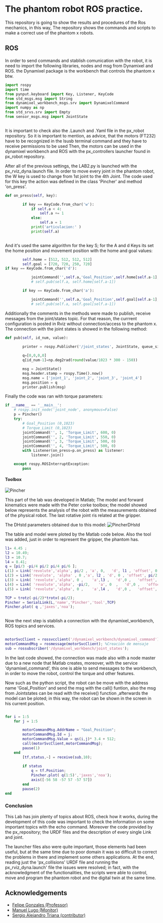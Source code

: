 #  The phantom robot ROS practice.

This repository is going to show the results and procedures of the Ros mechanics, in this way, The repository shows the commands and 
scripts to make a correct use of the phantom x robots.


## ROS 

#### 
In order to send commands and stablish comunication with the robot, it is need to import the following libraries, nodes and msg from Dynamixel and ROS.  the Dynamixel package is the workbench
that controls the phantom x btw.


```python
import rospy
import time
from pynput.keyboard import Key, Listener, KeyCode
from std_msgs.msg import String
from dynamixel_workbench_msgs.srv import DynamixelCommand
import numpy as np
from std_srvs.srv import Empty
from sensor_msgs.msg import JointState
  
```
It is important to check also the .Launch and .Yaml file in the px_robot repository.
So it is important to mention, as advice, that the motors (FT232) have to be recognized in the lsusb terminal command  and they have to receive permissions to be used
Then, the motors can be used in the dynamixel workbench and ROS with the px_controllers launcher found in px_robot repository.

After all of the previous settings, the LAB2.py is launched with the  px_rviz_dyna.launch file.
In order to move every joint in the phantom robot, the W key is used to change from 1st joint  to the 4th Joint.
The code used for this key the action was defined in the class 'Pincher' and method 'on_press'.
```python
def on_press(self, key):

        if key == KeyCode.from_char('w'):
            if self.a < 4:
                self.a += 1
            else:
                self.a = 1
            print('articulacion:' )
            print(self.a)
            

```
And it's used the same algorithm for the key S; for the A and d Keys its set the home position and movement position 
with the home and goal values:
```python
        self.home = [512, 512, 512, 512]
        self.goal = [720, 720, 250, 720]
if key == KeyCode.from_char('d'):

            jointCommand('',self.a,'Goal_Position',self.home[self.a-1],0.2)
            # self.pub(self.a, self.home[self.a-1])

        if key == KeyCode.from_char('a'):

            jointCommand('',self.a,'Goal_Position',self.goal[self.a-1],0.2)
            # self.pub(self.a, self.goal[self.a-1])

```
Additionally the comments in the methods were made to publish, receive messages from the joint/states topic.
For that reason, the currrent configuration is posted in Rviz without connection/access to the phantom x.
The connection with the joint states is showed in the following method:
```python
def pub(self, id_num, value):
        
        printer = rospy.Publisher('/joint_states', JointState, queue_size=10)

        q=[0,0,0,0]
        q[id_num-1]=np.deg2rad(round(value/1023 * 300 - 150))

        msg = JointState()
        msg.header.stamp = rospy.Time().now()
        msg.name = ['joint_1', 'joint_2', 'joint_3', 'joint_4']
        msg.position = q
        printer.publish(msg)


```
Finally the code was ran with torque parameters:
```python
if __name__ == '__main__':
    # rospy.init_node('joint_node', anonymous=False)
    p = Pincher()
    try:
        # Goal_Position (0,1023)
        # Torque_Limit (0,1023)
        jointCommand('', 1, 'Torque_Limit', 600, 0)
        jointCommand('', 2, 'Torque_Limit', 550, 0)
        jointCommand('', 3, 'Torque_Limit', 500, 0)
        jointCommand('', 4, 'Torque_Limit', 500, 0)
        with Listener(on_press=p.on_press) as listener:
            listener.join()

    except rospy.ROSInterruptException:
        pass
```
#### Toolbox
![Pincher](https://user-images.githubusercontent.com/43300509/168179621-2b1af9be-f4fa-4307-aa42-6fe717d1df3a.svg)

This part of the lab was developed in Matlab; The model and forward kinematics were made with the Peter corke toolbox; the model showed below represents the analysis of the robot with the measurements obtained of the physical robot. The last rotative joint ris related at the gripper.


The DHstd parameters obtained due to this model:
![PincherDHstd](https://user-images.githubusercontent.com/43300509/168276069-649ced71-17cc-418f-860a-dc6874164650.png)

The table and model were ploted by the Matlab code below. Also the tool was added, just in order to represent the gripper, the phantom has.
```Matlab
l1= 4.45 ;
l2 = 10.49;
l3 = 10.7;
l4 = 8.41;
q = [pi/3 -pi/4 pi/2 pi/4 pi/6 ];
L(1) = Link('revolute','alpha', pi/2 , 'a', 0,   'd', l1 , 'offset', 0 , 'qlim', [-pi pi]);
L(2) = Link('revolute', 'alpha' , 0 ,'a', l2 , 'd', 0 , 'offset', pi/2, 'qlim',[-pi pi]);
L(3) = Link( 'revolute','alpha', 0 ,    'a',l3 ,   'd',0 ,   'offset', 0, 'qlim', [-pi pi]);
L(4) = Link( 'revolute','alpha', -pi/2,    'a', 0  ,   'd',0 ,   'offset', 0, 'qlim', [-pi pi]);
L(5) = Link( 'revolute','alpha', 0 ,    'a',l4 ,   'd',0 ,   'offset', 0 , 'qlim', [-pi pi]);

TCP = trotz(-pi/2)*trotx(-pi/2);
Pincher = SerialLink(L,'name','Pincher','tool',TCP)
Pincher.plot( q ,'jaxes','noa');
  
```
Now the next step is stablish a connection with the dynamixel_workbench, ROS topics and services. 

```Matlab
  
motorSvcClient = rossvcclient('/dynamixel_workbench/dynamixel_command'); %Creación de cliente de pose y posición
motorCommandMsg = rosmessage(motorSvcClient); %Creación de mensaje
sub = rossubscriber('/dynamixel_workbench/joint_states');

```
In the last code showed, the connection was made also with a node master due to a new node that Matlab creates, moreover, with the service 'dynamixel_command', this one is able to send messages to the workbench, in order to move the  robot, control the torque and other features.

Now such as the python script, the robot can be move with the address name 'Goal_Position' and send the  msg with the call() funtion, also the msg from Jointstates can be read with the receive() function ,afterwards the model can be ploted; in this way, the robot can be shown in the screen in his current position. 
```Matlab

for i = 1:5 
    for j = 1:5

        motorCommandMsg.AddrName = "Goal_Position";
        motorCommandMsg.Id = j;
        motorCommandMsg.Value = qs(i,j)* 3.4 + 512;
        call(motorSvcClient,motorCommandMsg);
        pause(1)
    end
        [tf,status,~] = receive(sub,10);
    
        if status
            q = tf.Position;
            Pincher.plot( q(1:5)','jaxes','noa');
            axis([-56 58 -57 57 -57 57])
        end
        pause(2)
end
```
### Conclusion

This Lab has join plenty of topics about ROS, check how it works, during the development of this code was important to check the information on some important topics with the echo command. Moreover the code provided by the px_repository; the URDF files and the description of every single Link and joint. 

The launcher files also were quite important, those elements had been useful, but at the same time due to poor domain it was so difficult to correct the problems in there and implement some others applications. At the end, reading just the 'px_collisions' URDF file and running the px_rviz_dyna.launch' file the issues were resolved; in fact, with the acknowledgment of the functionalities, the scripts were able to control, move and  program the phantom robot and the digital twin at the same time.
## Acknowledgements

 - [Felipe Gonzales (Professor)](https://felipeg17.github.io/index.html)
 - [Manuel Lugo (Monitor)](https://github.com/mlugom)
 - [Sergio Alejandro Triana (contributor)](https://github.com/alejotriana1)
